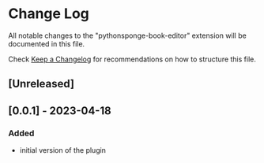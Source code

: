 # Change Log

All notable changes to the "pythonsponge-book-editor" extension will be documented in this file.

Check [Keep a Changelog](http://keepachangelog.com/) for recommendations on how to structure this file.

## [Unreleased]

## [0.0.1] - 2023-04-18

### Added
- initial version of the plugin